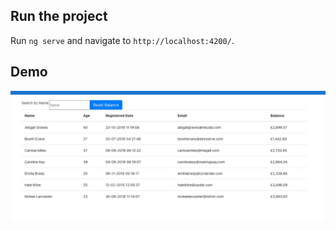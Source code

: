 ## Run the project

Run `ng serve` and navigate to `http://localhost:4200/`.

## Demo
![Demo](demo.gif)
